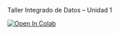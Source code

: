 Taller Integrado de Datos – Unidad 1 

[![Open In Colab](https://colab.research.google.com/assets/colab-badge.svg)](https://colab.research.google.com/github/USUARIO/mhealth-unidad1/blob/main/mhealth_unidad1.ipynb)

